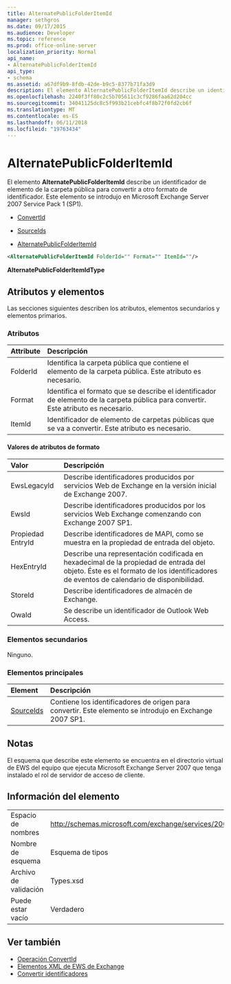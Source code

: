 ```yaml
---
title: AlternatePublicFolderItemId
manager: sethgros
ms.date: 09/17/2015
ms.audience: Developer
ms.topic: reference
ms.prod: office-online-server
localization_priority: Normal
api_name:
- AlternatePublicFolderItemId
api_type:
- schema
ms.assetid: a67df9b9-8fdb-42de-b9c5-8377b71fa3d9
description: El elemento AlternatePublicFolderItemId describe un identificador de elemento de la carpeta pública para convertir a otro formato de identificador. Este elemento se introdujo en Microsoft Exchange Server 2007 Service Pack 1 (SP1).
ms.openlocfilehash: 2240f3ff80c2c5b705611c3cf9286faa62d204cc
ms.sourcegitcommit: 34041125dc8c5f993b21cebfc4f8b72f0fd2cb6f
ms.translationtype: MT
ms.contentlocale: es-ES
ms.lasthandoff: 06/11/2018
ms.locfileid: "19763434"
---
```

# <a name="alternatepublicfolderitemid"></a>AlternatePublicFolderItemId

El elemento **AlternatePublicFolderItemId** describe un identificador de elemento de la carpeta pública para convertir a otro formato de identificador. Este elemento se introdujo en Microsoft Exchange Server 2007 Service Pack 1 (SP1). 
  
- [ConvertId](convertid.md)
  
- [SourceIds](sourceids.md)
  
- [AlternatePublicFolderItemId](alternatepublicfolderitemid.md)
  
```xml
<AlternatePublicFolderItemId FolderId="" Format="" ItemId=""/>
```

 **AlternatePublicFolderItemIdType**
## <a name="attributes-and-elements"></a>Atributos y elementos

Las secciones siguientes describen los atributos, elementos secundarios y elementos primarios.
  
### <a name="attributes"></a>Atributos

|**Attribute**|**Descripción**|
|:-----|:-----|
|FolderId  <br/> |Identifica la carpeta pública que contiene el elemento de la carpeta pública. Este atributo es necesario.  <br/> |
|Format  <br/> |Identifica el formato que se describe el identificador de elemento de la carpeta pública para convertir. Este atributo es necesario.  <br/> |
|ItemId  <br/> |Identificador de elemento de carpetas públicas que se va a convertir. Este atributo es necesario.  <br/> |
   
#### <a name="format-attribute-values"></a>Valores de atributos de formato

|**Valor**|**Descripción**|
|:-----|:-----|
|EwsLegacyId  <br/> |Describe identificadores producidos por servicios Web de Exchange en la versión inicial de Exchange 2007.  <br/> |
|EwsId  <br/> |Describe identificadores producidos por los servicios Web Exchange comenzando con Exchange 2007 SP1.  <br/> |
|Propiedad EntryId  <br/> |Describe identificadores de MAPI, como se muestra en la propiedad de entrada del objeto.  <br/> |
|HexEntryId  <br/> |Describe una representación codificada en hexadecimal de la propiedad de entrada del objeto. Éste es el formato de los identificadores de eventos de calendario de disponibilidad.  <br/> |
|StoreId  <br/> |Describe identificadores de almacén de Exchange.  <br/> |
|OwaId  <br/> |Se describe un identificador de Outlook Web Access.  <br/> |
   
### <a name="child-elements"></a>Elementos secundarios

Ninguno.
  
### <a name="parent-elements"></a>Elementos principales

|**Element**|**Descripción**|
|:-----|:-----|
|[SourceIds](sourceids.md) <br/> |Contiene los identificadores de origen para convertir. Este elemento se introdujo en Exchange 2007 SP1.  <br/> |
   
## <a name="remarks"></a>Notas

El esquema que describe este elemento se encuentra en el directorio virtual de EWS del equipo que ejecuta Microsoft Exchange Server 2007 que tenga instalado el rol de servidor de acceso de cliente.
  
## <a name="element-information"></a>Información del elemento

|||
|:-----|:-----|
|Espacio de nombres  <br/> |http://schemas.microsoft.com/exchange/services/2006/types  <br/> |
|Nombre de esquema  <br/> |Esquema de tipos  <br/> |
|Archivo de validación  <br/> |Types.xsd  <br/> |
|Puede estar vacío  <br/> |Verdadero  <br/> |
   
## <a name="see-also"></a>Ver también

- [Operación ConvertId](convertid-operation.md)
- [Elementos XML de EWS de Exchange](ews-xml-elements-in-exchange.md)
- [Convertir identificadores](http://msdn.microsoft.com/library/a5391746-b6ef-4f48-8fc8-8255258651aa%28Office.15%29.aspx)

